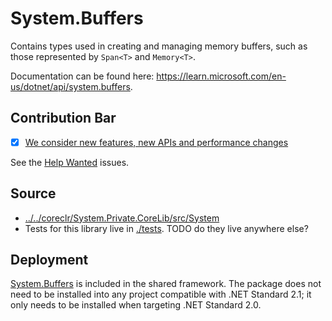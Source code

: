 # System.Buffers
Contains types used in creating and managing memory buffers, such as those represented by `Span<T>` and `Memory<T>`.

Documentation can be found here: https://learn.microsoft.com/en-us/dotnet/api/system.buffers.

## Contribution Bar
- [x] [We consider new features, new APIs and performance changes](../../libraries/README.md#primary-bar)

See the [Help Wanted](https://github.com/dotnet/runtime/issues?q=is%3Aissue+is%3Aopen+label%3Aarea-System.Buffers+label%3A%22help+wanted%22+) issues.

## Source
* [../../coreclr/System.Private.CoreLib/src/System](../../coreclr/System.Private.CoreLib/src/System)
* Tests for this library live in [./tests](./tests). TODO do they live anywhere else?

## Deployment
[System.Buffers](https://www.nuget.org/packages/System.Buffers) is included in the shared framework. The package does not need to be installed into any project compatible with .NET Standard 2.1; it only needs to be installed when targeting .NET Standard 2.0.